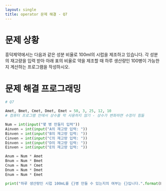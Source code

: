 ```yaml
---
layout: single
title: operator 문제 해결 - Q7
---
```


# 문제 상황
흥덕제약에서는 다음과 같은 성분 비율로 100ml의 시럽을 제조하고 있습니다. 각 성분의 재고량을 입력 받아 아래 표의 비율로 약을 제조할 때 하루 생산량인 100병이 가능한지 계산하는 프로그램을 작성하시오.

# 문제 해결 프로그래밍

~~~python
# Q7

Amet, Bmet, Cmet, Dmet, Emet = 50, 3, 25, 12, 10
# 컴퓨터 프로그램 안에서 상수를 막 사용하지 않기 - 상수가 변화하면 수정이 힘듦

Num = int(input("몇 병 만들지 입력"))
Ainven = int(input("A의 재고량 입력: "))
Binven = int(input("B의 재고량 입력: "))
Cinven = int(input("C의 재고량 입력: "))
Dinven = int(input("D의 재고량 입력: "))
Einven = int(input("E의 재고량 입력: "))

Anum = Num * Amet
Bnum = Num * Bmet
Cnum = Num * Cmet
Dnum = Num * Dmet
Enum = Num * Emet

print("하루 생산량인 시럽 100mL를 {}병 만들 수 있는지의 여부는 {}입니다.".format(Num, Ainven >= Anum and Binven >= Bnum and Cinven >= Cnum and Dnum >= 1200 and Einven >= Enum))
~~~
